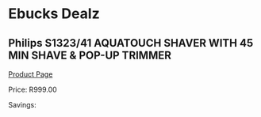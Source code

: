 
# Ebucks Dealz
## Philips S1323/41 AQUATOUCH SHAVER WITH 45 MIN SHAVE & POP-UP TRIMMER
[Product Page](https://www.ebucks.com/web/shop/productSelected.do?prodId=1186953500&catId=1186081080)

Price: R999.00

Savings: 


	